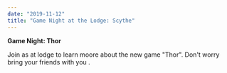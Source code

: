 ```yaml
---
date: "2019-11-12"
title: "Game Night at the Lodge: Scythe"
---
```


**Game Night: Thor**


Join as at lodge to learn moore about the new game "Thor".
Don't worry bring your friends with you .
